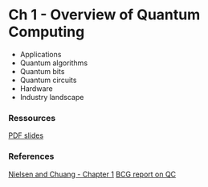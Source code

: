 # Ch 1 - Overview of Quantum Computing

- Applications
- Quantum algorithms
- Quantum bits
- Quantum circuits
- Hardware
- Industry landscape

### Ressources

[PDF slides](https://github.com/bfedrici-phd/QC-2020-CPE/blob/master/Ch1/Ch1-Quantum-Computing-in-a-Nutshell.pdf)

### References

[Nielsen and Chuang - Chapter 1](http://mmrc.amss.cas.cn/tlb/201702/W020170224608149940643.pdf)
[BCG report on QC](https://www.bcg.com/publications/2018/next-decade-quantum-computing-how-play.aspx)


